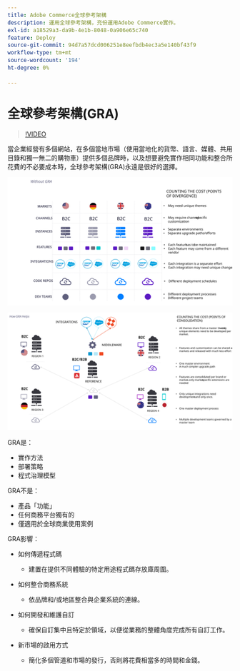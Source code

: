 ```yaml
---
title: Adobe Commerce全球參考架構
description: 運用全球參考架構，充份運用Adobe Commerce實作。
exl-id: a18529a3-da9b-4e1b-8048-0a906e65c740
feature: Deploy
source-git-commit: 94d7a57dcd006251e8eefbdb4ec3a5e140bf43f9
workflow-type: tm+mt
source-wordcount: '194'
ht-degree: 0%

---
```


# 全球參考架構(GRA)

>[!VIDEO](https://video.tv.adobe.com/v/3410528/?quality=12&learn=on)

當企業經營有多個網站，在多個當地市場（使用當地化的貨幣、語言、媒體、共用目錄和獨一無二的購物車）提供多個品牌時，以及想要避免實作相同功能和整合所花費的不必要成本時，全球參考架構(GRA)永遠是很好的選擇。

![說明架構差異成本的表格](../../assets/playbooks/divergent-architecture.svg)

![說明在架構中整合之成本的表格](../../assets/playbooks/consolidated-architecture.svg)

GRA是：

- 實作方法
- 部署策略
- 程式治理模型

GRA不是：

- 產品「功能」
- 任何商務平台獨有的
- 僅適用於全球商業使用案例

GRA影響：

- 如何傳遞程式碼

   - 建置在提供不同體驗的特定用途程式碼存放庫周圍。

- 如何整合商務系統

   - 依品牌和/或地區整合與企業系統的連線。

- 如何開發和維護自訂

   - 確保自訂集中且特定於領域，以便從業務的整體角度完成所有自訂工作。

- 新市場的啟用方式

   - 簡化多個管道和市場的發行，否則將花費相當多的時間和金錢。
